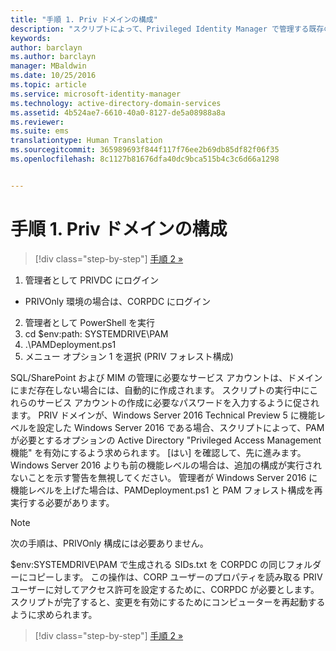 ```yaml
---
title: "手順 1. Priv ドメインの構成"
description: "スクリプトによって、Privileged Identity Manager で管理する既存の ID または新規の ID を使用して CORP ドメインを準備する"
keywords: 
author: barclayn
ms.author: barclayn
manager: MBaldwin
ms.date: 10/25/2016
ms.topic: article
ms.service: microsoft-identity-manager
ms.technology: active-directory-domain-services
ms.assetid: 4b524ae7-6610-40a0-8127-de5a08988a8a
ms.reviewer: 
ms.suite: ems
translationtype: Human Translation
ms.sourcegitcommit: 365989693f844f117f76ee2b69db85df82f06f35
ms.openlocfilehash: 8c1127b81676dfa40dc9bca515b4c3c6d66a1298


---
```

# <a name="step-1-configuring-the-priv-domain"></a>手順 1. Priv ドメインの構成

>[!div class="step-by-step"]
[手順 2 »](sp1-step2-configuring-corp-domain.md)

1. 管理者として PRIVDC にログイン
  * PRIVOnly 環境の場合は、CORPDC にログイン
2. 管理者として PowerShell を実行
3. cd $env:path: SYSTEMDRIVE\PAM
4. .\PAMDeployment.ps1
5. メニュー オプション 1 を選択 (PRIV フォレスト構成)


SQL/SharePoint および MIM の管理に必要なサービス アカウントは、ドメインにまだ存在しない場合には、自動的に作成されます。 スクリプトの実行中にこれらのサービス アカウントの作成に必要なパスワードを入力するように促されます。
PRIV ドメインが、Windows Server 2016 Technical Preview 5 に機能レベルを設定した Windows Server 2016 である場合、スクリプトによって、PAM が必要とするオプションの Active Directory "Privileged Access Management 機能" を有効にするよう求められます。 [はい] を確認して、先に進みます。
Windows Server 2016 よりも前の機能レベルの場合は、追加の構成が実行されないことを示す警告を無視してください。 管理者が Windows Server 2016 に機能レベルを上げた場合は、PAMDeployment.ps1 と PAM フォレスト構成を再実行する必要があります。

>[!NOTE]
>次の手順は、PRIVOnly 構成には必要ありません。

$env:SYSTEMDRIVE\PAM で生成される SIDs.txt を CORPDC の同じフォルダーにコピーします。 この操作は、CORP ユーザーのプロパティを読み取る PRIV ユーザーに対してアクセス許可を設定するために、CORPDC が必要とします。
スクリプトが完了すると、変更を有効にするためにコンピューターを再起動するように求められます。

>[!div class="step-by-step"]
[手順 2 »](sp1-step2-configuring-corp-domain.md)



<!--HONumber=Nov16_HO2-->


